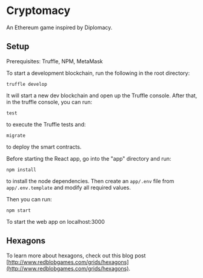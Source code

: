 # Cryptomacy

An Ethereum game inspired by Diplomacy.

## Setup 

Prerequisites: Truffle, NPM, MetaMask

To start a development blockchain, run the following in the root directory:
```
truffle develop
```
It will start a new dev blockchain and open up the Truffle console. After that, in the truffle console, you can run:
```
test
```
to execute the Truffle tests
and:
```
migrate
```
to deploy the smart contracts.

Before starting the React app, go into the "app" directory and run:
```
npm install
```
to install the node dependencies.
Then create an `app/.env` file from `app/.env.template` and modify all required values.

Then you can run:
```
npm start
```
To start the web app on localhost:3000

## Hexagons

To learn more about hexagons, check out this blog post [http://www.redblobgames.com/grids/hexagons](http://www.redblobgames.com/grids/hexagons).